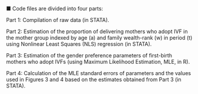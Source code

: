 ■ Code files are divided into four parts:

Part 1: Compilation of raw data (in STATA).

Part 2: Estimation of the proportion of delivering mothers who adopt IVF in the mother group indexed by age (a) and family wealth-rank (w) in period (t) using Nonlinear Least Squares (NLS) regression (in STATA).

Part 3: Estimation of the gender preference parameters of first-birth mothers who adopt IVFs (using Maximum Likelihood Estimation, MLE, in R).

Part 4: Calculation of the MLE standard errors of parameters and the values used in Figures 3 and 4 based on the estimates obtained from Part 3 (in STATA).
